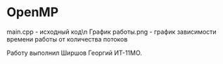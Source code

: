 # OpenMP

main.cpp - исходный код\n
График работы.png - график зависимости времени работы от количества потоков

Работу выполнил Ширшов Георгий ИТ-11МО.

